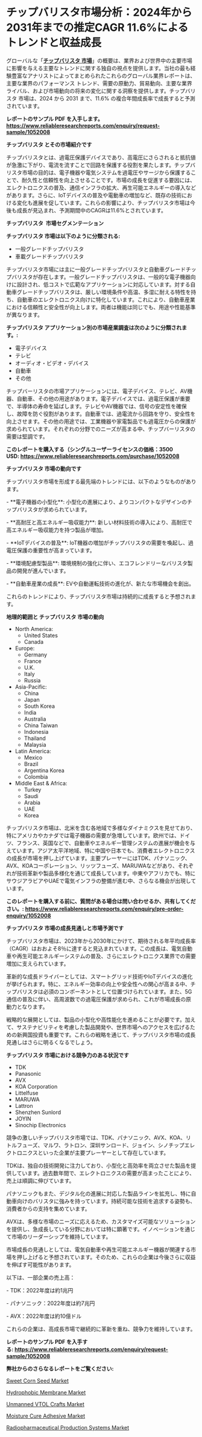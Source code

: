 <p><h1>チップバリスタ市場分析：2024年から2031年までの推定CAGR 11.6%によるトレンドと収益成長</h1></p><p>グローバルな「<a href="https://www.reliableresearchreports.com/chip-varistor-r1052008?utm_campaign=110&utm_medium=6&utm_source=Github&utm_content=ia&utm_term=10122024&utm_id=chip-varistor"><strong>チップバリスタ 市場</strong></a>」の概要は、業界および世界中の主要市場に影響を与える主要なトレンドに関する独自の視点を提供します。当社の最も経験豊富なアナリストによってまとめられたこれらのグローバル業界レポートは、主要な業界のパフォーマンス トレンド、需要の原動力、貿易動向、主要な業界ライバル、および市場動向の将来の変化に関する洞察を提供します。チップバリスタ 市場は、2024 から 2031 まで、11.6% の複合年間成長率で成長すると予測されています。</p>
<p><strong>レポートのサンプル PDF を入手します。</strong><strong><a href="https://www.reliableresearchreports.com/enquiry/request-sample/1052008?utm_campaign=110&utm_medium=6&utm_source=Github&utm_content=ia&utm_term=10122024&utm_id=chip-varistor">https://www.reliableresearchreports.com/enquiry/request-sample/1052008</a></strong></p>
<p><strong>チップバリスタ とその市場紹介です</strong></p>
<p><p>チップバリスタとは、過電圧保護デバイスであり、高電圧にさらされると抵抗値が急激に下がり、電流を流すことで回路を保護する役割を果たします。チップバリスタ市場の目的は、電子機器や電気システムを過電圧やサージから保護することで、耐久性と信頼性を向上させることです。市場の成長を促進する要因には、エレクトロニクスの普及、通信インフラの拡大、再生可能エネルギーの導入などがあります。さらに、IoTデバイスの普及や電動車の増加など、既存の技術における変化も進展を促しています。これらの影響により、チップバリスタ市場は今後も成長が見込まれ、予測期間中のCAGRは11.6%とされています。</p><strong><a href="|AUTHORITHY_DOMAIN_URL|?utm_campaign=110&utm_medium=6&utm_source=Github&utm_content=ia&utm_term=10122024&utm_id=chip-varistor"></a></strong></p>
<p><strong>チップバリスタ&nbsp;</strong><strong>&nbsp;市場セグメンテーション</strong></p>
<p><strong>チップバリスタ 市場は以下のように分類される:</strong>&nbsp;</p>
<p><ul><li>一般グレードチップバリスタ</li><li>車載グレードチップバリスタ</li></ul></p>
<p><p>チップバリスタ市場には主に一般グレードチップバリスタと自動車グレードチップバリスタが存在します。一般グレードチップバリスタは、一般的な電子機器向けに設計され、低コストで広範なアプリケーションに対応しています。対する自動車グレードチップバリスタは、厳しい環境条件や高温、多湿に耐える特性を持ち、自動車のエレクトロニクス向けに特化しています。これにより、自動車産業における信頼性と安全性が向上します。両者は機能は同じでも、用途や性能基準が異なります。</p></p>
<p><strong> チップバリスタ アプリケーション別の市場産業調査は次のように分類されます。:</strong></p>
<p><ul><li>電子デバイス</li><li>テレビ</li><li>オーディオ・ビデオ・デバイス</li><li>自動車</li><li>その他</li></ul></p>
<p><p>チップバーリスタの市場アプリケーションには、電子デバイス、テレビ、AV機器、自動車、その他の用途があります。電子デバイスでは、過電圧保護が重要で、半導体の寿命を延ばします。テレビやAV機器では、信号の安定性を確保し、故障を防ぐ役割があります。自動車では、過電流から回路を守り、安全性を向上させます。その他の用途では、工業機器や家電製品でも過電圧からの保護が求められています。それぞれの分野でのニーズが高まる中、チップバーリスタの需要は堅調です。</p></p>
<p><strong>このレポートを購入する（シングルユーザーライセンスの価格：3500 USD:</strong><strong>&nbsp;<a href="https://www.reliableresearchreports.com/purchase/1052008?utm_campaign=110&utm_medium=6&utm_source=Github&utm_content=ia&utm_term=10122024&utm_id=chip-varistor">https://www.reliableresearchreports.com/purchase/1052008</a></strong></p>
<p><strong>チップバリスタ 市場の動向です</strong></p>
<p><p>チップバリスタ市場を形成する最先端のトレンドには、以下のようなものがあります。</p><p>- **電子機器の小型化**: 小型化の進展により、よりコンパクトなデザインのチップバリスタが求められています。</p><p>- **高耐圧と高エネルギー吸収能力**: 新しい材料技術の導入により、高耐圧で高エネルギー吸収能力を持つ製品が増加。</p><p>- **IoTデバイスの普及**: IoT機器の増加がチップバリスタの需要を喚起し、過電圧保護の重要性が高まっています。</p><p>- **環境配慮型製品**: 環境規制の強化に伴い、エコフレンドリーなバリスタ製品の開発が進んでいます。</p><p>- **自動車産業の成長**: EVや自動運転技術の進化が、新たな市場機会を創出。</p><p>これらのトレンドにより、チップバリスタ市場は持続的に成長すると予想されます。</p></p>
<p><strong>地理的範囲と チップバリスタ 市場の動向</strong></p>
<p><ul>
    <li>
        North America:
        <ul>
            <li>United States</li>
            <li>Canada</li>
        </ul>
    </li>
    <li>
        Europe:
        <ul>
            <li>Germany</li>
            <li>France</li>
            <li>U.K.</li>
            <li>Italy</li>
            <li>Russia</li>
        </ul>
    </li>
    <li>
        Asia-Pacific:
        <ul>
            <li>China</li>
            <li>Japan</li>
            <li>South Korea</li>
            <li>India</li>
            <li>Australia</li>
            <li>China Taiwan</li>
            <li>Indonesia</li>
            <li>Thailand</li>
            <li>Malaysia</li>
        </ul>
    </li>
    <li>
        Latin America:
        <ul>
            <li>Mexico</li>
            <li>Brazil</li>
            <li>Argentina Korea</li>
            <li>Colombia</li>
        </ul>
    </li>
    <li>
        Middle East & Africa:
        <ul>
            <li>Turkey</li>
            <li>Saudi</li>
            <li>Arabia</li>
            <li>UAE</li>
            <li>Korea</li>
        </ul>
    </li>
    </ul></p>
<p><p>チップバリスタ市場は、北米を含む各地域で多様なダイナミクスを見せており、特にアメリカやカナダでは電子機器の需要が急増しています。欧州では、ドイツ、フランス、英国などで、自動車やエネルギー管理システムの進展が機会を与えています。アジア太平洋地域、特に中国や日本でも、消費者エレクトロニクスの成長が市場を押し上げています。主要プレーヤーにはTDK、パナソニック、AVX、KOAコーポレーション、リッツフューズ、MARUWAなどがあり、それぞれが技術革新や製品多様化を通じて成長しています。中東やアフリカでも、特にサウジアラビアやUAEで電気インフラの整備が進む中、さらなる機会が出現しています。</p></p>
<p><strong>このレポートを購入する前に、質問がある場合は問い合わせるか、共有してください。:&nbsp;<a href="https://www.reliableresearchreports.com/enquiry/pre-order-enquiry/1052008?utm_campaign=110&utm_medium=6&utm_source=Github&utm_content=ia&utm_term=10122024&utm_id=chip-varistor">https://www.reliableresearchreports.com/enquiry/pre-order-enquiry/1052008</a></strong></p>
<p><strong>チップバリスタ 市場の成長見通しと市場予測です</strong></p>
<p><p>チップバリスタ市場は、2023年から2030年にかけて、期待される年平均成長率（CAGR）はおおよそ8％に達すると見込まれています。この成長は、電気自動車や再生可能エネルギーシステムの普及、さらにエレクトロニクス業界での需要増加に支えられています。</p><p>革新的な成長ドライバーとしては、スマートグリッド技術やIoTデバイスの進化が挙げられます。特に、エネルギー効率の向上や安全性への関心が高まる中、チップバリスタは必須のコンポーネントとして位置づけられています。また、5G通信の普及に伴い、高周波数での過電圧保護が求められ、これが市場成長の原動力となります。</p><p>戦略的な展開としては、製品の小型化や高性能化を進めることが必要です。加えて、サステナビリティを考慮した製品開発や、世界市場へのアクセスを広げるための新興国投資も重要です。これらの戦略を通じて、チップバリスタ市場の成長見通しはさらに明るくなるでしょう。</p></p>
<p><strong>チップバリスタ 市場における競争力のある状況です</strong></p>
<p><ul><li>TDK</li><li>Panasonic</li><li>AVX</li><li>KOA Corporation</li><li>Littelfuse</li><li>MARUWA</li><li>Lattron</li><li>Shenzhen Sunlord</li><li>JOYIN</li><li>Sinochip Electronics</li></ul></p>
<p><p>競争の激しいチップバリスタ市場では、TDK、パナソニック、AVX、KOA、リトルフューズ、マルワ、ラトロン、深圳サンロード、ジョイン、シノチップエレクトロニクスといった企業が主要プレーヤーとして存在しています。</p><p>TDKは、独自の技術開発に注力しており、小型化と高効率を両立させた製品を提供しています。過去数年間で、エレクトロニクスの需要が高まったことにより、売上は順調に伸びています。</p><p>パナソニックもまた、デジタル化の進展に対応した製品ラインを拡充し、特に自動車向けのバリスタに強みを持っています。持続可能な技術を追求する姿勢も、消費者からの支持を集めています。</p><p>AVXは、多様な市場のニーズに応えるため、カスタマイズ可能なソリューションを提供し、急成長している分野においては特に顕著です。イノベーションを通じて市場のリーダーシップを維持しています。</p><p>市場成長の見通しとしては、電気自動車や再生可能エネルギー機器が関連する市場を押し上げると予想されています。そのため、これらの企業は今後さらに収益を伸ばす可能性があります。</p><p>以下は、一部企業の売上高：</p><p>- TDK：2022年度は約1兆円</p><p>- パナソニック：2022年度は約7兆円</p><p>- AVX：2022年度は約10億ドル</p><p>これらの企業は、高成長市場で継続的に革新を重ね、競争力を維持しています。</p></p>
<p><strong>レポートのサンプル PDF を入手する:&nbsp;<a href="https://www.reliableresearchreports.com/enquiry/request-sample/1052008?utm_campaign=110&utm_medium=6&utm_source=Github&utm_content=ia&utm_term=10122024&utm_id=chip-varistor">https://www.reliableresearchreports.com/enquiry/request-sample/1052008</a></strong></p>
<p></p>
<p><strong>弊社からのさらなるレポートをご覧ください:</strong></p>
<p><p><a href="https://www.linkedin.com/pulse/sweet-corn-seed-market-report-historical-trends-future-projections-vkdhe?utm_campaign=110&utm_medium=6&utm_source=Github&utm_content=ia&utm_term=10122024&utm_id=chip-varistor">Sweet Corn Seed Market</a></p><p><a href="https://www.linkedin.com/pulse/futur-trend-quest-sl8ue?utm_campaign=110&utm_medium=6&utm_source=Github&utm_content=ia&utm_term=10122024&utm_id=chip-varistor">Hydrophobic Membrane Market</a></p><p><a href="https://github.com/globismark/Market-Research-Report-List-5/blob/main/unmanned-vtol-crafts-market.md?utm_campaign=110&utm_medium=6&utm_source=Github&utm_content=ia&utm_term=10122024&utm_id=chip-varistor">Unmanned VTOL Crafts Market</a></p><p><a href="https://www.linkedin.com/pulse/futur-trend-quest-sl8ue?utm_campaign=110&utm_medium=6&utm_source=Github&utm_content=ia&utm_term=10122024&utm_id=chip-varistor">Moisture Cure Adhesive Market</a></p><p><a href="https://github.com/NarcisoFerry/Market-Research-Report-List-1/blob/main/radiopharmaceutical-production-systems-market.md?utm_campaign=110&utm_medium=6&utm_source=Github&utm_content=ia&utm_term=10122024&utm_id=chip-varistor">Radiopharmaceutical Production Systems Market</a></p></p>